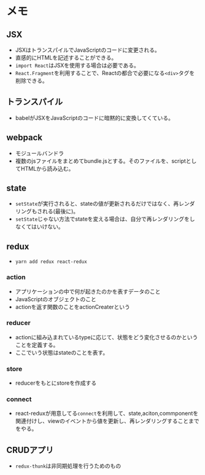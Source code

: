 # メモ
## JSX
- JSXはトランスパイルでJavaScriptのコードに変更される。
- 直感的にHTMLを記述することができる。
- `import React`はJSXを使用する場合は必要である。
- `React.Fragment`を利用することで、Reactの都合で必要になる`<div>`タグを削除できる。

## トランスパイル
- babelがJSXをJavaScriptのコードに暗黙的に変換してくている。

## webpack
- モジュールバンドラ
- 複数のjsファイルをまとめてbundle.jsとする。そのファイルを、scriptとしてHTMLから読み込む。

## state
- `setState`が実行されると、stateの値が更新されるだけではなく、再レンダリングもされる(最後に)。
- `setState`じゃない方法でstateを変える場合は、自分で再レンダリングをしなくてはいけない。

## redux
- `yarn add redux react-redux`

### action
- アプリケーションの中で何が起きたのかを表すデータのこと
- JavaScriptのオブジェクトのこと
- actionを返す関数のことをactionCreaterという

### reducer
- actionに組み込まれているtypeに応じて、状態をどう変化させるのかということを定義する。
- ここでいう状態はstateのことを表す。

### store
- reducerをもとにstoreを作成する

### connect
- react-reduxが用意してる`connect`を利用して、state,aciton,commponentを関連付けし、viewのイベントから値を更新し、再レンダリングすることまでをやる。

## CRUDアプリ
- `redux-thunk`は非同期処理を行うためのもの
